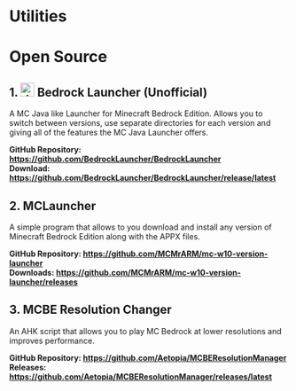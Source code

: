 # Utilities

# Open Source
## 1. <img src="https://avatars.githubusercontent.com/u/83617280?s=200&v=4" alt="drawing" width="25" height="25"/> Bedrock Launcher (Unofficial)
A MC Java like Launcher for Minecraft Bedrock Edition. Allows you to switch between versions, use separate directories for each version and giving all of the features the MC Java Launcher offers.

<b>GitHub Repository: https://github.com/BedrockLauncher/BedrockLauncher</b>                                
<b>Download: https://github.com/BedrockLauncher/BedrockLauncher/release/latest</b>      

## 2. MCLauncher
A simple program that allows to you download and install any version of Minecraft Bedrock Edition along with the APPX files.


**GitHub Repository: https://github.com/MCMrARM/mc-w10-version-launcher**          
**Downloads: https://github.com/MCMrARM/mc-w10-version-launcher/releases**              

## 3. MCBE Resolution Changer
An AHK script that allows you to play MC Bedrock at lower resolutions and improves performance.

**GitHub Repository: https://github.com/Aetopia/MCBEResolutionManager**                                 
**Releases: https://github.com/Aetopia/MCBEResolutionManager/releases/latest**         
